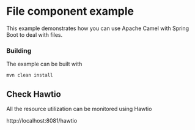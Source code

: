 # File component example

This example demonstrates how you can use Apache Camel with Spring Boot to deal with files.

### Building

The example can be built with

    mvn clean install

## Check Hawtio

All the resource utilization can be monitored using Hawtio

http://localhost:8081/hawtio
